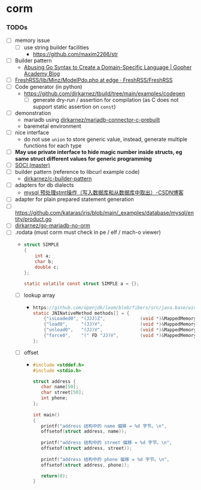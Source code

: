corm
====
### TODOs
- [ ] memory issue
  - [ ] use string builder facilities
    - https://github.com/maxim2266/str
- [ ] Builder pattern
  - [Abusing Go Syntax to Create a Domain-Specific Language | Gopher Academy Blog](https://blog.gopheracademy.com/advent-2016/go-syntax-for-dsls/)
- [ ] [FreshRSS/lib/Minz/ModelPdo.php at edge · FreshRSS/FreshRSS](https://github.com/FreshRSS/FreshRSS/blob/edge/lib/Minz/ModelPdo.php)
- [ ] Code generator (in python)
  - https://github.com/dirkarnez/tbuild/tree/main/examples/codegen
    - [ ] generate dry-run / assertion for compilation (as C does not support static assertion on `const`) 
- [ ] demonstration
  - mariadb using [dirkarnez/mariadb-connector-c-prebuilt](https://github.com/dirkarnez/mariadb-connector-c-prebuilt)
  - baremetal environment
- [ ] nice interface
  - do not use `union` to store generic value, instead, generate multiple functions for each type
- [ ] **May use private interface to hide magic number inside structs, eg same struct different values for generic programming**
- [ ] [SOCI (master)](https://soci.sourceforge.net/doc/master/)
- [ ] builder pattern (reference to libcurl example code)
  - [dirkarnez/c-builder-pattern](https://github.com/dirkarnez/c-builder-pattern)
- [ ] adapters for db dialects
  - [mysql 预处理stmt操作（写入数据库和从数据库中取出）-CSDN博客](https://blog.csdn.net/v6543210/article/details/103220593)
- [ ] adapter for plain prepared statement generation
- [ ] https://github.com/kataras/iris/blob/main/_examples/database/mysql/entity/product.go
- [ ] [dirkarnez/go-mariadb-no-orm](https://github.com/dirkarnez/go-mariadb-no-orm)
- [ ] .rodata (must corm must check in pe / elf / mach-o viewer)
  - ```c
    struct SIMPLE
    {
        int a;
        char b;
        double c;
    };
    
    static volatile const struct SIMPLE a = {};
    ```
  - [ ] lookup array
    - ```c
      https://github.com/openjdk/loom/blob/fibers/src/java.base/windows/native/libnio/MappedMemoryUtils.c
      static JNINativeMethod methods[] = {
          {"isLoaded0", "(JJJ)Z",             (void *)&MappedMemoryUtils_isLoaded0},
          {"load0",     "(JJ)V",              (void *)&MappedMemoryUtils_load0},
          {"unload0",   "(JJ)V",              (void *)&MappedMemoryUtils_unload0},
          {"force0",    "(" FD "JJ)V",        (void *)&MappedMemoryUtils_force0},
      };
      ``` 
  - [ ] offset
    - ```c
      #include <stddef.h>
      #include <stdio.h>
      
      struct address {
         char name[50];
         char street[50];
         int phone;
      };
         
      int main()
      {
         printf("address 结构中的 name 偏移 = %d 字节。\n",
         offsetof(struct address, name));
         
         printf("address 结构中的 street 偏移 = %d 字节。\n",
         offsetof(struct address, street));
         
         printf("address 结构中的 phone 偏移 = %d 字节。\n",
         offsetof(struct address, phone));
      
         return(0);
      }
      ```
